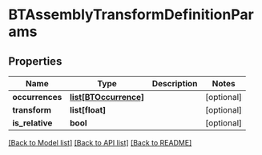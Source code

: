 # BTAssemblyTransformDefinitionParams

## Properties
Name | Type | Description | Notes
------------ | ------------- | ------------- | -------------
**occurrences** | [**list[BTOccurrence]**](BTOccurrence.md) |  | [optional] 
**transform** | **list[float]** |  | [optional] 
**is_relative** | **bool** |  | [optional] 

[[Back to Model list]](../README.md#documentation-for-models) [[Back to API list]](../README.md#documentation-for-api-endpoints) [[Back to README]](../README.md)



